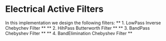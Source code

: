 # Electrical Active Filters

In this implementation we design the following filters:
** 1. LowPass Inverse Chebychev Filter **
** 2. HihPass Butterworth Filter **
** 3. BandPass Chebyshev Filter **
** 4. BandElimination Chebyshev Filter **


